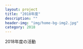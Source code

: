 ```yaml
---
layout: project
title: "2018年度"
description: ""
header-img: "img/home-bg-img2.jpg"
category: 2018
---
```

2018年度の活動